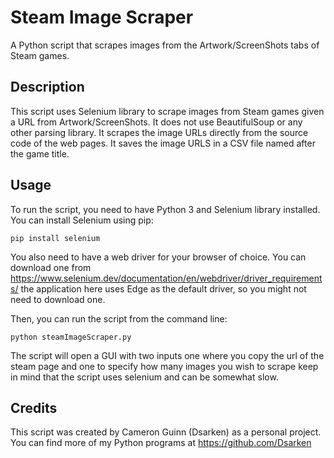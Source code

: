 # Steam Image Scraper

A Python script that scrapes images from the Artwork/ScreenShots tabs of Steam games.

## Description

This script uses Selenium library to scrape images from Steam games given a URL from Artwork/ScreenShots. It does not use BeautifulSoup or any other parsing library. It scrapes the image URLs directly from the source code of the web pages. It saves the image URLS in a CSV file named after the game title.

## Usage

To run the script, you need to have Python 3 and Selenium library installed. You can install Selenium using pip:

`pip install selenium`

You also need to have a web driver for your browser of choice. You can download one from https://www.selenium.dev/documentation/en/webdriver/driver_requirements/
the application here uses Edge as the default driver, so you might not need to download one.

Then, you can run the script from the command line:

`python steamImageScraper.py`

The script will open a GUI with two inputs one where you copy the url of the steam page and one to specify how many images you wish to scrape
keep in mind that the script uses selenium and can be somewhat slow.

## Credits

This script was created by Cameron Guinn (Dsarken) as a personal project. You can find more of my Python programs at https://github.com/Dsarken
